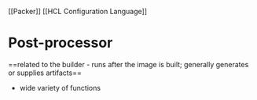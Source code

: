 [[Packer]] [[HCL Configuration Language]]
# Post-processor 
==related to the builder - runs after the image is built; generally generates or supplies artifacts==
- wide variety of functions